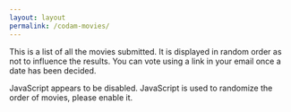 ```yaml
---
layout: layout
permalink: /codam-movies/
---
```


This is a list of all the movies submitted. It is displayed in random order as
not to influence the results. You can vote using a link in your email once a
date has been decided.

<template id="movie-template">
	<h1></h1>
	<div style="display: flex;">
		<img style="margin-right: 16px" height="268">
		<div>
			<p></p>
			<a>Info</a> - <a>Trailer</a>
		</div>
	</div>
</template>

<div id="movies">
JavaScript appears to be disabled. JavaScript is used to randomize the order of
movies, please enable it.
</div>

<script>
const template = document.querySelector('#movie-template');
const dest = document.querySelector('#movies');

let movies = [
	{
		title: "Hackers",
		description: "Hackers are blamed for making a virus that will capsize five oil tankers.",
		info: "https://www.imdb.com/title/tt0113243/", trailer: "https://youtu.be/Rn2cf_wJ4f4",
		img: "https://m.media-amazon.com/images/M/MV5BNmExMTkyYjItZTg0YS00NWYzLTkwMjItZWJiOWQ2M2ZkYjE4XkEyXkFqcGdeQXVyMTQxNzMzNDI@._V1_UX182_CR0,0,182,268_AL_.jpg"
	},
	{
		title: "Jiro Dreams of Sushi",
		description: "A documentary on 85-year-old sushi master Jiro Ono, his renowned Tokyo restaurant, and his relationship with his son and eventual heir, Yoshikazu.",
		info: "https://www.imdb.com/title/tt1772925/", trailer: "https://www.youtube.com/watch?v=8R02NE050Jk",
		img: "https://m.media-amazon.com/images/M/MV5BMTA5NzQzODUxOTheQTJeQWpwZ15BbWU3MDIwODg1MDc@._V1_UY268_CR5,0,182,268_AL_.jpg"
	},
	{
		title: "Oh brother, where art thou?",
		description: "In the deep south during the 1930s, three escaped convicts search for hidden treasure while a relentless lawman pursues them.",
		info: "https://www.imdb.com/title/tt0190590/", trailer: "https://youtu.be/n9UlbxlM5nE",
		img: "https://m.media-amazon.com/images/M/MV5BMjZkOTdmMWItOTkyNy00MDdjLTlhNTQtYzU3MzdhZjA0ZDEyXkEyXkFqcGdeQXVyMTMxODk2OTU@._V1_UX182_CR0,0,182,268_AL_.jpg"
	},
	{
		title: "Princess Mononoke",
		description: "On a journey to find the cure for a Tatarigami's curse, Ashitaka finds himself in the middle of a war between the forest gods and Tatara, a mining colony. In this quest he also meets San, the Mononoke Hime.",
		info: "https://myanimelist.net/anime/164/Mononoke_Hime", trailer: "https://www.youtube.com/watch?v=4OiMOHRDs14",
		img: "https://cdn.myanimelist.net/images/anime/7/75919.jpg"
	},
	{
		title: "A Silent Voice",
		description: "A young man is ostracized by his classmates after he bullies a deaf girl to the point where she moves away. Years later, he sets off on a path for redemption.",
		info: "https://myanimelist.net/anime/28851/Koe_no_Katachi", trailer: "https://www.youtube.com/watch?v=nfK6UgLra7g",
		img: "https://cdn.myanimelist.net/images/anime/1122/96435.jpg"
	},
	{
		title: "Kick-Ass 2",
		description: "Following Kick-Ass' heroics, other citizens are inspired to become masked crusaders. But Red Mist leads his own group of evil supervillains to get revenge, kill Kick-Ass and destroy everything he stands for.",
		info: "https://www.imdb.com/title/tt00001650554/", trailer: "https://www.imdb.com/title/tt1650554/videoplayer/vi1509927193",
		img: "https://m.media-amazon.com/images/M/MV5BMTQ4OTQxNzc0N15BMl5BanBnXkFtZTcwOTQxOTU5OQ@@._V1_UY268_CR1,0,182,268_AL_.jpg"
	},
	{
		title: "Die Hard",
		description: "An NYPD officer tries to save his wife and several others taken hostage by German terrorists during a Christmas party at the Nakatomi Plaza in Los Angeles.",
		info: "https://www.imdb.com/title/tt0095016/", trailer: "https://youtu.be/jaJuwKCmJbY",
		img: "https://m.media-amazon.com/images/M/MV5BZjRlNDUxZjAtOGQ4OC00OTNlLTgxNmQtYTBmMDgwZmNmNjkxXkEyXkFqcGdeQXVyNzkwMjQ5NzM@._V1_UX182_CR0,0,182,268_AL_.jpg"
	},
	{
		title: "Return of the Killer Tomatoes",
		description: "Crazy old Professor Gangreen has developed a way to make tomatoes look human for a second invasion.",
		info: "https://www.imdb.com/title/tt0095989/", trailer: "https://youtu.be/2aIXhmygh3A",
		img: "https://m.media-amazon.com/images/M/MV5BOTExZmViMGYtNTBiMy00NmJlLThkNmEtOWFiMWVjMmZmOGUxXkEyXkFqcGdeQXVyMTQ2MjQyNDc@._V1_UX182_CR0,0,182,268_AL_.jpg"
	},
	{
		title: "Modern times",
		description: "The Tramp struggles to live in modern industrial society with the help of a young homeless woman.",
		info: "https://www.imdb.com/title/tt0027977/", trailer: "https://youtu.be/GLeDdzGUTq0",
		img: "https://m.media-amazon.com/images/M/MV5BYjJiZjMzYzktNjU0NS00OTkxLWEwYzItYzdhYWJjN2QzMTRlL2ltYWdlL2ltYWdlXkEyXkFqcGdeQXVyNjU0OTQ0OTY@._V1_UX182_CR0,0,182,268_AL_.jpg"
	},
	{
		title: "V for Vendetta",
		description: "In a future British tyranny, a shadowy freedom fighter, known only by the alias of \"V\", plots to overthrow it with the help of a young woman.",
		info: "https://www.imdb.com/title/tt0434409/", trailer: "https://youtu.be/lSA7mAHolAw",
		img: "https://m.media-amazon.com/images/M/MV5BYzllMjJkODAtYjMwMi00YmNhLWFhYzAtZjZjODg5YzEwOGUwXkEyXkFqcGdeQXVyNjU0OTQ0OTY@._V1_UY268_CR0,0,182,268_AL_.jpg"
	},
	{
		title: "Planet of the Apes",
		description: "An astronaut crew crash-lands on a planet in the distant future where intelligent talking apes are the dominant species, and humans are the oppressed and enslaved.",
		info: "https://www.imdb.com/title/tt0063442/", trailer: "https://youtu.be/VjcpRHuPjOI",
		img: "https://m.media-amazon.com/images/M/MV5BMTg0NjUwMzg5NF5BMl5BanBnXkFtZTgwNDQ0NjcwMTE@._V1_UX182_CR0,0,182,268_AL_.jpg"
	},
	{
		title: "Watchmen",
		description: "In 1985 where former superheroes exist, the murder of a colleague sends active vigilante Rorschach into his own sprawling investigation, uncovering something that could completely change the course of history as we know it.",
		info: "https://www.imdb.com/title/tt0409459/", trailer: "https://www.youtube.com/watch?v=wglmbroElU0",
		img: "https://m.media-amazon.com/images/M/MV5BY2IzNGNiODgtOWYzOS00OTI0LTgxZTUtOTA5OTQ5YmI3NGUzXkEyXkFqcGdeQXVyNjU0OTQ0OTY@._V1_UX182_CR0,0,182,268_AL_.jpg"
	},
	{
		title: "Be kind rewind",
		description: "Two bumbling store clerks inadvertently erase the footage from all of the tapes in their video rental store. In order to keep the business running, they re-shoot every film in the store with their own camera, with a budget of zero dollars.",
		info: "https://www.imdb.com/title/tt0799934/", trailer: "https://www.youtube.com/watch?v=J7C8nHAAs70",
		img: "https://m.media-amazon.com/images/M/MV5BMTU4MjY2MTU2MV5BMl5BanBnXkFtZTYwNjUzODc4._V1_UX182_CR0,0,182,268_AL_.jpg"
	},
];

// https://stackoverflow.com/a/12646864
function shuffleArray(array) {
	for (let i = array.length - 1; i > 0; i--) {
		const j = Math.floor(Math.random() * (i + 1));
		[array[i], array[j]] = [array[j], array[i]];
	}
}

shuffleArray(movies);

dest.innerHTML = '';
movies.forEach(movie => {
	const clone = document.importNode(template.content, true);
	clone.querySelector('h1').textContent = movie.title;
	if (movie.description)
		clone.querySelector('p').textContent = movie.description;
	clone.querySelectorAll('a')[0].href = movie.info;
	clone.querySelectorAll('a')[1].href = movie.trailer;
	clone.querySelector('img').src = movie.img;
	dest.appendChild(clone);
});
</script>
